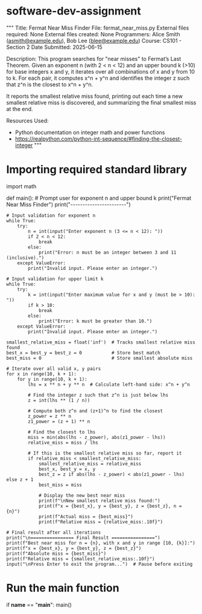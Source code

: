 # software-dev-assignment
"""
Title: Fermat Near Miss Finder
File: fermat_near_miss.py
External files required: None
External files created: None
Programmers: Alice Smith (asmith@example.edu), Bob Lee (blee@example.edu)
Course: CS101 - Section 2
Date Submitted: 2025-06-15

Description:
This program searches for "near misses" to Fermat’s Last Theorem. 
Given an exponent n (with 2 < n < 12) and an upper bound k (>10) for base integers x and y, 
it iterates over all combinations of x and y from 10 to k. For each pair, it computes x^n + y^n 
and identifies the integer z such that z^n is the closest to x^n + y^n.

It reports the smallest relative miss found, printing out each time a new smallest relative 
miss is discovered, and summarizing the final smallest miss at the end.

Resources Used:
- Python documentation on integer math and power functions
- https://realpython.com/python-int-sequence/#finding-the-closest-integer
"""

# Importing required standard library
import math

def main():
    # Prompt user for exponent n and upper bound k
    print("Fermat Near Miss Finder")
    print("-----------------------")

    # Input validation for exponent n
    while True:
        try:
            n = int(input("Enter exponent n (3 <= n < 12): "))
            if 2 < n < 12:
                break
            else:
                print("Error: n must be an integer between 3 and 11 (inclusive).")
        except ValueError:
            print("Invalid input. Please enter an integer.")

    # Input validation for upper limit k
    while True:
        try:
            k = int(input("Enter maximum value for x and y (must be > 10): "))
            if k > 10:
                break
            else:
                print("Error: k must be greater than 10.")
        except ValueError:
            print("Invalid input. Please enter an integer.")

    smallest_relative_miss = float('inf')  # Tracks smallest relative miss found
    best_x = best_y = best_z = 0           # Store best match
    best_miss = 0                          # Store smallest absolute miss

    # Iterate over all valid x, y pairs
    for x in range(10, k + 1):
        for y in range(10, k + 1):
            lhs = x ** n + y ** n  # Calculate left-hand side: x^n + y^n

            # Find the integer z such that z^n is just below lhs
            z = int(lhs ** (1 / n))

            # Compute both z^n and (z+1)^n to find the closest
            z_power = z ** n
            z1_power = (z + 1) ** n

            # Find the closest to lhs
            miss = min(abs(lhs - z_power), abs(z1_power - lhs))
            relative_miss = miss / lhs

            # If this is the smallest relative miss so far, report it
            if relative_miss < smallest_relative_miss:
                smallest_relative_miss = relative_miss
                best_x, best_y = x, y
                best_z = z if abs(lhs - z_power) < abs(z1_power - lhs) else z + 1
                best_miss = miss

                # Display the new best near miss
                print(f"\nNew smallest relative miss found:")
                print(f"x = {best_x}, y = {best_y}, z = {best_z}, n = {n}")
                print(f"Actual miss = {best_miss}")
                print(f"Relative miss = {relative_miss:.10f}")

    # Final result after all iterations
    print("\n================ Final Result ================")
    print(f"Best near miss for n = {n}, with x and y in range [10, {k}]:")
    print(f"x = {best_x}, y = {best_y}, z = {best_z}")
    print(f"Absolute miss = {best_miss}")
    print(f"Relative miss = {smallest_relative_miss:.10f}")
    input("\nPress Enter to exit the program...")  # Pause before exiting

# Run the main function
if __name__ == "__main__":
    main()
